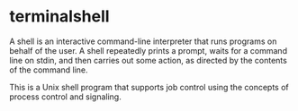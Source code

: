 # terminalshell

A shell is an interactive command-line interpreter that runs programs on behalf of the user. A shell repeatedly
prints a prompt, waits for a command line on stdin, and then carries out some action, as directed by
the contents of the command line.

This is a Unix shell program that supports job control using the concepts of process control and signaling.
